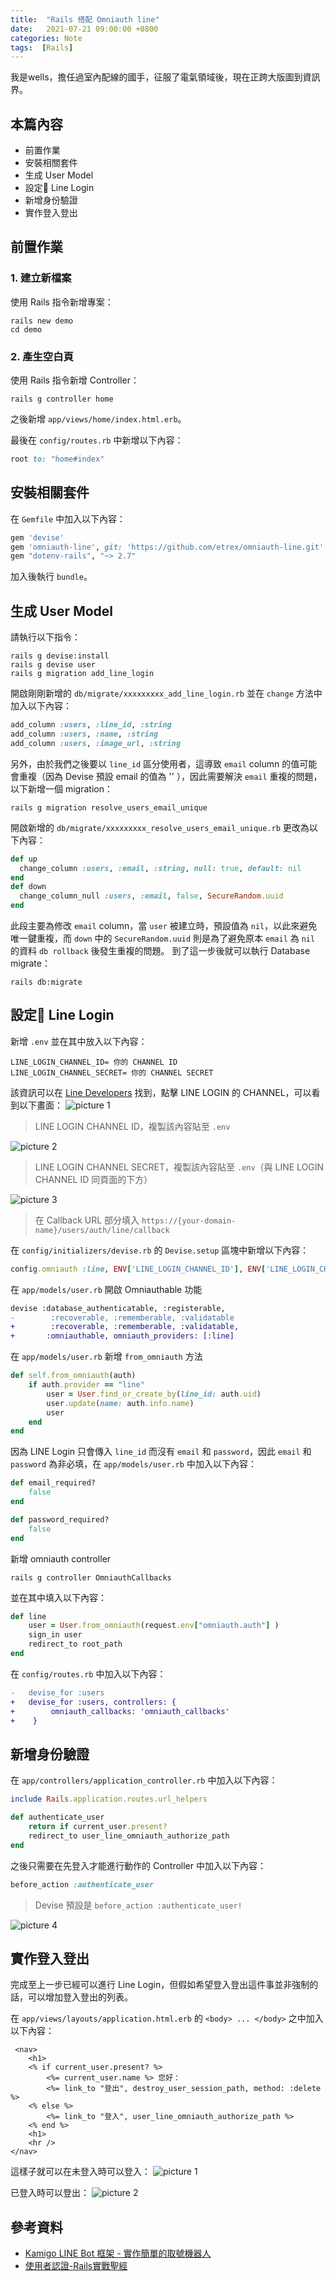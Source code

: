 ```yaml
---
title:  "Rails 搭配 Omniauth line"
date:   2021-07-21 09:00:00 +0800
categories: Note
tags:  [Rails]
--- 
```


我是wells，擔任過室內配線的國手，征服了電氣領域後，現在正跨大版圖到資訊界。

## 本篇內容
- 前置作業
- 安裝相關套件
- 生成 User Model
- 設定 Line Login
- 新增身份驗證
- 實作登入登出

## 前置作業
### 1. 建立新檔案
使用 Rails 指令新增專案：
```shell
rails new demo
cd demo
```
### 2. 產生空白頁
使用 Rails 指令新增 Controller：
```shell
rails g controller home
```
之後新增 `app/views/home/index.html.erb`。

最後在 `config/routes.rb` 中新增以下內容：
```ruby
root to: "home#index"
```
## 安裝相關套件
在 `Gemfile` 中加入以下內容：
```ruby
gem 'devise'
gem 'omniauth-line', git: 'https://github.com/etrex/omniauth-line.git'
gem "dotenv-rails", "~> 2.7"
```
加入後執行 `bundle`。
## 生成 User Model
請執行以下指令：
```shell
rails g devise:install
rails g devise user
rails g migration add_line_login
```
開啟剛剛新增的 `db/migrate/xxxxxxxxx_add_line_login.rb` 並在 `change` 方法中加入以下內容：
```ruby
add_column :users, :line_id, :string
add_column :users, :name, :string
add_column :users, :image_url, :string
```
另外，由於我們之後要以 `line_id` 區分使用者，這導致 `email` column 的值可能會重複（因為 Devise 預設 email 的值為 '' ），因此需要解決 `email` 重複的問題，以下新增一個 migration：
```shell
rails g migration resolve_users_email_unique
```
開啟新增的 `db/migrate/xxxxxxxxx_resolve_users_email_unique.rb` 更改為以下內容：
```ruby
def up
  change_column :users, :email, :string, null: true, default: nil
end
def down
  change_column_null :users, :email, false, SecureRandom.uuid
end
```
此段主要為修改 `email` column，當 `user` 被建立時，預設值為 `nil`，以此來避免唯一鍵重複，而 `down` 中的 `SecureRandom.uuid` 則是為了避免原本 `email` 為 `nil` 的資料 `db rollback` 後發生重複的問題。 
到了這一步後就可以執行 Database migrate：
```shell
rails db:migrate
```

## 設定 Line Login
新增 `.env` 並在其中放入以下內容：
```
LINE_LOGIN_CHANNEL_ID= 你的 CHANNEL ID
LINE_LOGIN_CHANNEL_SECRET= 你的 CHANNEL SECRET
```
該資訊可以在 [Line Developers](https://developers.line.biz/console/) 找到，點擊 LINE LOGIN 的 CHANNEL，可以看到以下畫面：
![picture 1](/assets/images/2021-07-21-rails-搭配-omniauth-line-7e293f196b7688812d36ece3d5ff2b9121aff6c9c21ea54c7cc206fd9d815ef0.png)  
> LINE LOGIN CHANNEL ID，複製該內容貼至 `.env`

![picture 2](/assets/images/2021-07-21-rails-搭配-omniauth-line-c441b37fbbc25874f27e45d85313d080a618e8df09b5e66bf6b0fa9bac47677d.png)  
> LINE LOGIN CHANNEL SECRET，複製該內容貼至 `.env`（與 LINE LOGIN CHANNEL ID 同頁面的下方）

![picture 3](/assets/images/2021-07-21-rails-搭配-omniauth-line-eccc5b73628a8496a05c002ed5fb4bf9a1715bd4ab252aa2d7b1c1a34c27728d.png)  
> 在 Callback URL 部分填入 `https://{your-domain-name}/users/auth/line/callback`

在 `config/initializers/devise.rb` 的 `Devise.setup` 區塊中新增以下內容：
```ruby
config.omniauth :line, ENV['LINE_LOGIN_CHANNEL_ID'], ENV['LINE_LOGIN_CHANNEL_SECRET']
```

在 `app/models/user.rb` 開啟 Omniauthable 功能
```diff
devise :database_authenticatable, :registerable,
-        :recoverable, :rememberable, :validatable
+        :recoverable, :rememberable, :validatable,
+       :omniauthable, omniauth_providers: [:line]
```

在 `app/models/user.rb` 新增 `from_omniauth` 方法
```ruby
def self.from_omniauth(auth)
    if auth.provider == "line"
        user = User.find_or_create_by(line_id: auth.uid)
        user.update(name: auth.info.name)
        user
    end
end
```

因為 LINE Login 只會傳入 `line_id` 而沒有 `email` 和 `password`，因此 `email` 和 `password` 為非必填，在 `app/models/user.rb` 中加入以下內容：
```ruby
def email_required?
    false
end

def password_required?
    false
end
```

新增 omniauth controller
```shell
rails g controller OmniauthCallbacks
```
並在其中填入以下內容：
```ruby
def line
    user = User.from_omniauth(request.env["omniauth.auth"] )
    sign_in user
    redirect_to root_path
end
```

在 `config/routes.rb` 中加入以下內容：
```diff
-   devise_for :users
+   devise_for :users, controllers: {
+        omniauth_callbacks: 'omniauth_callbacks'
+    }
```

## 新增身份驗證
在 `app/controllers/application_controller.rb` 中加入以下內容：
```ruby
include Rails.application.routes.url_helpers

def authenticate_user
    return if current_user.present?
    redirect_to user_line_omniauth_authorize_path
end
```
之後只需要在先登入才能進行動作的 Controller 中加入以下內容：
```ruby
before_action :authenticate_user
```
> Devise 預設是 `before_action :authenticate_user!`

![picture 4](/assets/images/2021-07-21-rails-搭配-omniauth-line-cc976c6e4eff721e56be1bdc9bb537b82423b0d3614770c3fe072ab87bd9c4d0.png)  

## 實作登入登出
完成至上一步已經可以進行 Line Login，但假如希望登入登出這件事並非強制的話，可以增加登入登出的列表。

在 `app/views/layouts/application.html.erb` 的 `<body> ... </body>` 之中加入以下內容：
```erb
 <nav>
    <h1>
    <% if current_user.present? %>
        <%= current_user.name %> 您好：
        <%= link_to "登出", destroy_user_session_path, method: :delete  %>
    <% else %>
        <%= link_to "登入", user_line_omniauth_authorize_path %>
    <% end %>
    <h1>
    <hr />
</nav>
```

這樣子就可以在未登入時可以登入：
![picture 1](/assets/images/2021-07-21-rails-搭配-omniauth-line-8cfba153cbcf5556c7ffa33539015bc3f70971642efd211790e2c92f3e736f81.png)  

已登入時可以登出：
![picture 2](/assets/images/2021-07-21-rails-搭配-omniauth-line-2bfab160b2892a66381ee5acb2f13ef92dfeda936e362fd40d9ee4924960a6e6.png)  


## 參考資料
- [Kamigo LINE Bot 框架 - 實作簡單的取號機器人](https://docs.google.com/presentation/d/1WCeoOwDzq-oeBWXeUIYUsfpBbDRSnMhBWMeqYEfQ6jU/edit?fbclid=IwAR1UMGY7GxGLWmwP03a1Uov_fGJ8Z7q_OWxn3iOcI1ZtPf2FHVT7bGY94PQ#slide=id.p)
- [使用者認證-Rails實戰聖經](https://ihower.tw/rails/auth.html)